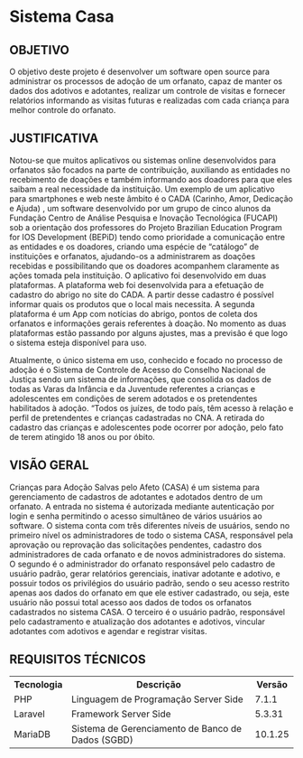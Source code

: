 <h1>Sistema Casa</h1>

<h2>OBJETIVO</h2>
<p>O objetivo deste projeto é desenvolver um software open source para administrar os processos de adoção de um orfanato, capaz de manter os dados dos adotivos e adotantes, realizar um controle de visitas e fornecer relatórios informando as visitas futuras e realizadas com cada criança para melhor controle do orfanato.</p>

<h2>JUSTIFICATIVA</h2>
<p>Notou-se que muitos aplicativos ou sistemas online desenvolvidos para orfanatos são focados na parte de contribuição, auxiliando as entidades no recebimento de doações e também informando aos doadores para que eles saibam a real necessidade da instituição. Um exemplo de um aplicativo para smartphones e web neste âmbito é o CADA (Carinho, Amor, Dedicação e Ajuda) , um software desenvolvido por um grupo de cinco alunos da  Fundação Centro de Análise Pesquisa e Inovação Tecnológica (FUCAPI) sob a orientação dos professores do Projeto Brazilian Education Program for IOS Development (BEPiD) tendo como prioridade a comunicação entre as entidades e os doadores, criando uma espécie de “catálogo” de instituições e orfanatos, ajudando-os a administrarem as doações recebidas e possibilitando que os doadores acompanhem claramente as ações tomada pela instituição. O aplicativo foi desenvolvido em duas plataformas. A plataforma web foi desenvolvida para a efetuação de cadastro do abrigo no site do CADA. A partir desse cadastro é possível informar quais os produtos que o local mais necessita. A segunda plataforma é um App com notícias do abrigo, pontos de coleta dos orfanatos e informações gerais referentes à doação. No momento as duas plataformas estão passando por alguns ajustes, mas a previsão é que logo o sistema esteja disponível para uso.</p>

<p>Atualmente, o único sistema em uso, conhecido e focado no processo de adoção é o Sistema de Controle de Acesso do Conselho Nacional de Justiça  sendo um sistema de informações, que consolida os dados de todas as Varas da Infância e da Juventude referentes a crianças e adolescentes em condições de serem adotados e os pretendentes habilitados à adoção.
“Todos os juízes, de todo país, têm acesso à relação e perfil de pretendentes e crianças cadastradas no CNA. A retirada do cadastro das crianças e adolescentes pode ocorrer por adoção, pelo fato de terem atingido 18 anos ou por óbito.</p>

<h2>VISÃO GERAL</h2>
<p>Crianças para Adoção Salvas pelo Afeto (CASA) é um sistema para gerenciamento de cadastros de adotantes e adotados dentro de um orfanato.
A entrada no sistema é autorizada mediante autenticação por login e senha permitindo o acesso simultâneo de vários usuários ao software.
O sistema conta com três diferentes níveis de usuários, sendo no primeiro nível os administradores de todo o sistema CASA, responsável pela aprovação ou reprovação das solicitações pendentes, cadastro dos administradores de cada orfanato e de novos administradores do sistema.
O segundo é o administrador do orfanato responsável pelo cadastro de usuário padrão, gerar relatórios gerenciais, inativar adotante e adotivo, e possuir todos os privilégios do usuário padrão, sendo o seu acesso restrito apenas aos dados do orfanato em que ele estiver cadastrado, ou seja, este usuário não possui total acesso aos dados de todos os orfanatos cadastrados no sistema CASA.
O terceiro é o usuário padrão, responsável pelo cadastramento e atualização dos adotantes e adotivos, vincular adotantes com adotivos e agendar e registrar visitas.</p>

<h2>REQUISITOS TÉCNICOS</h2>

<table style="width:100%">
  <tr>
    <th>Tecnologia</th>
    <th>Descrição</th> 
    <th>Versão</th>
  </tr>
  <tr>
    <td>PHP</td>
    <td>Linguagem de Programação Server Side</td> 
    <td>7.1.1</td>
  </tr>
  <tr>
    <td>Laravel</td>
    <td>Framework Server Side</td> 
    <td>5.3.31</td>
  </tr>
  <tr>
    <td>MariaDB</td>
    <td>Sistema de Gerenciamento de Banco de Dados (SGBD)</td> 
    <td>10.1.25</td>
  </tr>
</table>




